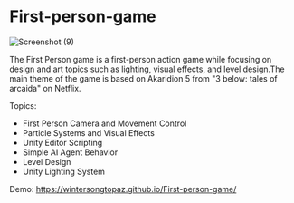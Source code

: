 # First-person-game
 ![Screenshot (9)](https://github.com/Wintersongtopaz/First-person-game/assets/144738996/f9a18350-35f9-46c5-8e09-173aade58de7)

The First Person game is a first-person action game while focusing on design and art topics such as lighting, visual effects, and level design.The main theme of the game is based on Akaridion 5 from "3 below: tales of arcaida" on Netflix.

Topics:
- First Person Camera and Movement Control
- Particle Systems and Visual Effects
- Unity Editor Scripting
- Simple AI Agent Behavior
- Level Design
- Unity Lighting System

Demo:  https://wintersongtopaz.github.io/First-person-game/
